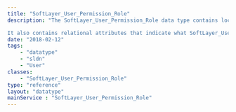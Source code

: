 ```yaml
---
title: "SoftLayer_User_Permission_Role"
description: "The SoftLayer_User_Permission_Role data type contains local attributes to identify and describe the permission roles that have been created within IMS.  These includes a name, description, and account id.  Permission groups are defined specifically for a single [SoftLayer_Account](reference/datatypes/SoftLayer_Account). 

It also contains relational attributes that indicate what SoftLayer_User_Permission_Group objects are linked to a particular role, and the SoftLayer_User_Customer objects assigned to the role. "
date: "2018-02-12"
tags:
    - "datatype"
    - "sldn"
    - "User"
classes:
    - "SoftLayer_User_Permission_Role"
type: "reference"
layout: "datatype"
mainService : "SoftLayer_User_Permission_Role"
---
```

